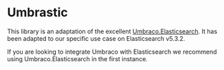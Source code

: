 # Umbrastic

This library is an adaptation of the excellent [Umbraco.Elasticsearch](https://github.com/Philo/Umbraco.Elasticsearch). It has been adapted to our specific use case on Elasticsearch v5.3.2.

If you are looking to integrate Umbraco with Elasticsearch we recommend using Umbraco.Elasticsearch in the first instance.